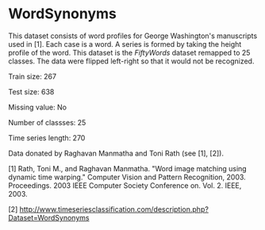 # WordSynonyms

This dataset consists of word profiles for George Washington's manuscripts used in [1]. Each case is a word. A series is formed by taking the height profile of the word. This dataset is the *FiftyWords* dataset remapped to 25 classes. The data were flipped left-right so that it would not be recognized.

Train size: 267

Test size: 638

Missing value: No

Number of classses: 25

Time series length: 270

Data donated by Raghavan Manmatha and Toni Rath (see [1], [2]).

[1] Rath, Toni M., and Raghavan Manmatha. "Word image matching using dynamic time warping." Computer Vision and Pattern Recognition, 2003. Proceedings. 2003 IEEE Computer Society Conference on. Vol. 2. IEEE, 2003.

[2] http://www.timeseriesclassification.com/description.php?Dataset=WordSynonyms